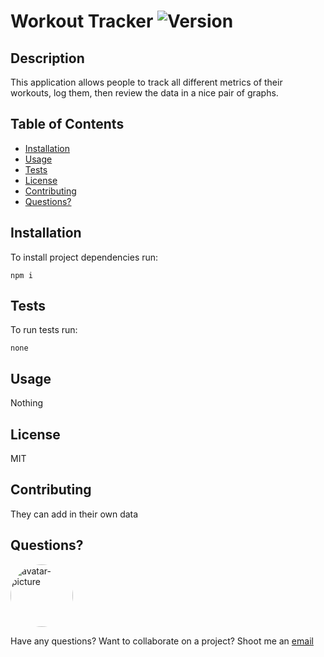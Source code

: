 # Workout Tracker ![Version](https://img.shields.io/github/package-json/v/EDowning2000/readme-generator)

## Description

This application allows people to track all different metrics of their workouts, log them, then review the data in a nice pair of graphs.  

## Table of Contents

* [Installation](#installation)
* [Usage](#usage)
* [Tests](#tests)
* [License](#license)
* [Contributing](#contributing)
* [Questions?](#questions)

## Installation

To install project dependencies run:

```
npm i 
```

## Tests

To run tests run:

```
none 
```

## Usage

Nothing 

## License

MIT 

## Contributing

They can add in their own data

## Questions?

<img src="https://avatars3.githubusercontent.com/u/57017788?v=4" alt="avatar-picture" style="border-radius: 50px" width="100px" />

Have any questions? Want to collaborate on a project? Shoot me an [email](emersondowning@gmail.com)
  